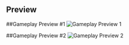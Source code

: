 ## Preview

##Gameplay Preview #1
![Gameplay Preview 1](Assets/gif1.gif)

##Gameplay Preview #2
![Gameplay Preview 2](Assets/gif2.gif)

